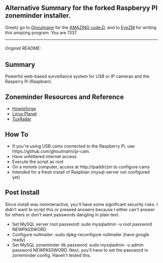 <h2>Alternative Summary for the forked Raspberyy PI zoneminder installer.</h2>
<p>Greetz go to <a href="https://github.com/ghoulmann">Ghoulmann</a> for the <a href="https://github.com/ghoulmann/rpi-zoneminder">AMAZING code:D</a>, and to <a href="https://github.com/eyezm/ZoneMinder">EyeZM</a> for writing this amazing program. You are 1337.</p>
<hr><h6>Original README:</h6>

<h2>Summary</h2>
Powerful web-based surveillance system for USB or IP cameras and the Rasperry Pi (Raspbian).
<h2>Zoneminder Resources and Reference</h2>
<ul><li><a href="http://www.howtoforge.com/video_surveillance_zoneminder_ubuntu">Howtoforge</a>
<li><a href="http://www.linuxplanet.com/linuxplanet/tutorials/7267/1">Linux Planet</a></li>
<li><a href="http://www.tuxradar.com/content/build-your-own-surveillance-zoneminder">TuxRadar</a></li>
</ul>
<h2>How To</h2>
<ul><li>If you're using USB cams connected to the Raspberry Pi, use https://github.com/ghoulmann/pi-cam.
<li>Have unfettered internet access
<li>Execute the script as root
<li>On a remote computer, access at http://ipaddr/zm to configure cams
<li>Intended for a fresh install of Raspbian (mysql-server not configured yet)
</ul>
<h2>Post Install</h2>
Since install was noninteractive, you'll have some significant security risks. I didn't want to script this or preseed answers because I either can't answer for others or don't want passwords dangling in plain text.
<ul>
<li>Set MySQL server root password: sudo mysqladmin -u root password NEWPASSWORD
<li>Configure nullmailer: sudo dpkg-reconfigure nullmailer (have google ready)
<li>Set MySQL zoneminder db password: sudo mysqladmin -u admin password NEWPASSWORD. Next, you'll have to set the password in zoneminder config. Haven't tested this.
</ol>
